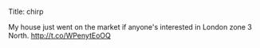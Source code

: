 Title: chirp

My house just went on the market if anyone's interested in London zone 3 North. <a href="http://t.co/WPenytEoOQ">http://t.co/WPenytEoOQ</a>
